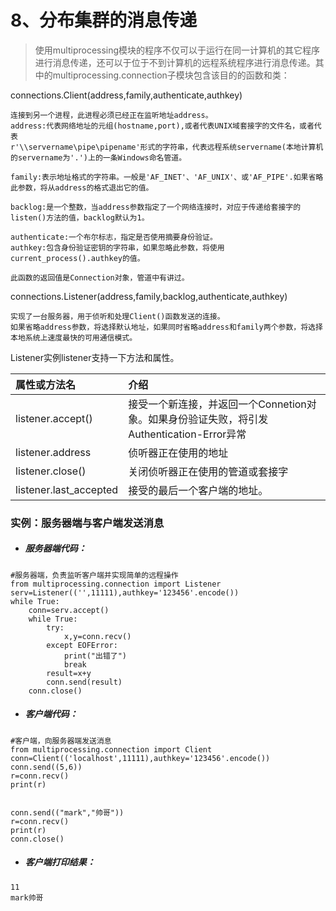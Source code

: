 # 8、分布集群的消息传递

> 使用multiprocessing模块的程序不仅可以于运行在同一计算机的其它程序进行消息传递，还可以于位于不到计算机的远程系统程序进行消息传递。其中的multiprocessing.connection子模块包含该目的的函数和类：

connections.Client\(address,family,authenticate,authkey\)

```
连接到另一个进程，此进程必须已经正在监听地址address。
address:代表网络地址的元组(hostname,port),或者代表UNIX域套接字的文件名，或者代表
r'\\servername\pipe\pipename'形式的字符串，代表远程系统servername(本地计算机的servername为'.')上的一条Windows命名管道。

family:表示地址格式的字符串。一般是'AF_INET'、'AF_UNIX'、或'AF_PIPE'.如果省略此参数，将从address的格式退出它的值。

backlog:是一个整数，当address参数指定了一个网络连接时，对应于传递给套接字的listen()方法的值，backlog默认为1。

authenticate:一个布尔标志，指定是否使用摘要身份验证。
authkey:包含身份验证密钥的字符串，如果忽略此参数，将使用current_process().authkey的值。

此函数的返回值是Connection对象，管道中有讲过。
```

connections.Listener\(address,family,backlog,authenticate,authkey\)

```
实现了一台服务器，用于侦听和处理Client()函数发送的连接。
如果省略address参数，将选择默认地址，如果同时省略address和family两个参数，将选择本地系统上速度最快的可用通信模式。
```

Listener实例listener支持一下方法和属性。

| 属性或方法名 | 介绍 |
| :--- | :--- |
| listener.accept\(\) | 接受一个新连接，并返回一个Connetion对象。如果身份验证失败，将引发Authentication-Error异常 |
| listener.address | 侦听器正在使用的地址 |
| listener.close\(\) | 关闭侦听器正在使用的管道或套接字 |
| listener.last\_accepted | 接受的最后一个客户端的地址。 |

### 实例：服务器端与客户端发送消息

* ##### 服务器端代码：

```
#服务器端，负责监听客户端并实现简单的远程操作
from multiprocessing.connection import Listener
serv=Listener(('',11111),authkey='123456'.encode())
while True:
    conn=serv.accept()
    while True:
        try:
            x,y=conn.recv()
        except EOFError:
            print("出错了")
            break
        result=x+y
        conn.send(result)
    conn.close()

```

* ##### 客户端代码：

```
#客户端，向服务器端发送消息
from multiprocessing.connection import Client
conn=Client(('localhost',11111),authkey='123456'.encode())
conn.send((5,6))
r=conn.recv()
print(r)


conn.send(("mark","帅哥"))
r=conn.recv()
print(r)
conn.close()
```

* ##### 客户端打印结果：

```
11
mark帅哥
```



